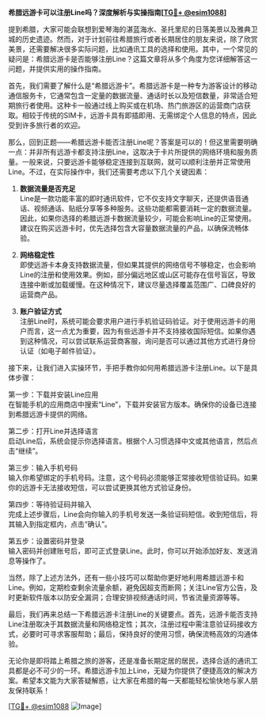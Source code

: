 **希腊远游卡可以注册Line吗？深度解析与实操指南[[TG💪+ @esim1088](https://t.me/s/esim1088)]**

提到希腊，大家可能会联想到爱琴海的湛蓝海水、圣托里尼的日落美景以及雅典卫城的历史遗迹。然而，对于计划前往希腊旅行或者长期居住的朋友来说，除了欣赏美景，还需要解决很多实际问题，比如通讯工具的选择和使用。其中，一个常见的疑问是：希腊远游卡是否能够注册Line？这篇文章将从多个角度为您详细解答这一问题，并提供实用的操作指南。

首先，我们需要了解什么是“希腊远游卡”。希腊远游卡是一种专为游客设计的移动通信服务卡，它通常包含一定量的数据流量、通话时长以及短信数量，非常适合短期旅行者使用。这种卡一般通过线上购买或在机场、热门旅游区的运营商门店获取。相较于传统的SIM卡，远游卡具有即插即用、无需绑定个人信息的特点，因此受到许多旅行者的欢迎。

那么，回到正题——希腊远游卡能否注册Line呢？答案是可以的！但这里需要明确一点：并非所有远游卡都支持注册Line，这取决于卡片所提供的网络环境和服务质量。一般来说，只要远游卡能够稳定连接到互联网，就可以顺利注册并正常使用Line。不过，在实际操作中，我们还需要考虑以下几个关键因素：

1. **数据流量是否充足**  
   Line是一款功能丰富的即时通讯软件，它不仅支持文字聊天，还提供语音通话、视频通话、贴纸分享等多种服务。这些功能都需要消耗一定的数据流量。因此，如果你选择的希腊远游卡数据流量较少，可能会影响Line的正常使用。建议在购买远游卡时，优先选择包含大容量数据流量的产品，以确保流畅体验。

2. **网络稳定性**  
   即使远游卡本身支持数据流量，但如果其提供的网络信号不够稳定，也会影响Line的注册和使用效果。例如，部分偏远地区或山区可能存在信号盲区，导致连接中断或加载缓慢。在这种情况下，建议尽量选择覆盖范围广、口碑良好的运营商产品。

3. **账户验证方式**  
   注册Line时，系统可能会要求用户进行手机验证码验证。对于使用远游卡的用户而言，这一点尤为重要，因为有些远游卡并不支持接收国际短信。如果你遇到这种情况，可以尝试联系运营商客服，询问是否可以通过其他方式进行身份认证（如电子邮件验证）。

接下来，让我们进入实操环节，手把手教你如何用希腊远游卡注册Line。以下是具体步骤：

第一步：下载并安装Line应用  
在智能手机的应用商店中搜索“Line”，下载并安装官方版本。确保你的设备已连接到希腊远游卡提供的网络。

第二步：打开Line并选择语言  
启动Line后，系统会提示你选择语言。根据个人习惯选择中文或其他语言，然后点击“继续”。

第三步：输入手机号码  
输入你希望绑定的手机号码。注意，这个号码必须能够正常接收短信验证码。如果你的远游卡无法接收短信，可以尝试更换其他方式验证身份。

第四步：等待验证码并输入  
完成上述步骤后，Line会向你输入的手机号发送一条验证码短信。收到短信后，将其输入到指定框内，点击“确认”。

第五步：设置密码并登录  
输入密码并创建账号后，即可正式登录Line。此时，你可以开始添加好友、发送消息等操作了。

当然，除了上述方法外，还有一些小技巧可以帮助你更好地利用希腊远游卡和Line。例如，定期检查剩余流量余额，避免因超支而断网；关注Line官方公告，及时更新软件版本以防安全漏洞；合理安排视频通话时间，节省流量资源等等。

最后，我们再来总结一下希腊远游卡注册Line的关键要点。首先，远游卡能否支持Line注册取决于其数据流量和网络稳定性；其次，注册过程中需注意验证码接收方式，必要时可寻求客服帮助；最后，保持良好的使用习惯，确保流畅高效的沟通体验。

无论你是即将踏上希腊之旅的游客，还是准备长期定居的居民，选择合适的通讯工具都是必不可少的一环。希腊远游卡加上Line，无疑为你提供了便捷高效的解决方案。希望本文能为大家答疑解惑，让大家在希腊的每一天都能轻松愉快地与家人朋友保持联系！

[[TG💪+ @esim1088](https://t.me/s/esim1088) ![Image](https://i.postimg.cc/4NQfJmqS/Snipaste-2025-05-13-00-14-12.png)]